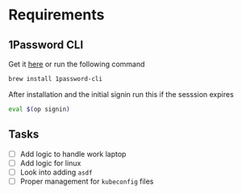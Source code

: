 # Requirements
## 1Password CLI
Get it [here](https://1password.com/downloads/command-line/) or run the following command
```sh
brew install 1password-cli
```

After installation and the initial signin run this if the sesssion expires
```sh
eval $(op signin)
```
## Tasks
- [ ] Add logic to handle work laptop
- [ ] Add logic for linux
- [ ] Look into adding `asdf`
- [ ] Proper management for `kubeconfig` files